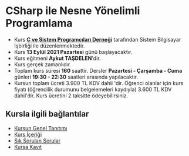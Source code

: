 # CSharp ile Nesne Yönelimli Programlama

+ Kurs [__C ve Sistem Programcıları Derneği__](http://www.csystem.org/) tarafından Sistem Bilgisayar İşbirliği ile düzenlenmektedir.
+ Kurs __13 Eylül 2021 Pazartesi__ günü başlayacaktır.
+ Kurs eğitmeni __Aykut TAŞDELEN__'dir.
+ Kurs gerçek zamanlıdır.
+ Toplam kurs süresi __160__ saattir. Dersler __Pazartesi - Çarşamba - Cuma__ günleri __19:30 - 22:30__ saatleri arasında yapılacaktır.
+ Kursun toplam ücreti 3.900 TL KDV dahil 'dir. Öğrenci olanlar için kurs fiyatı (öğrencilik durumunu belgelemeleri kaydıyla) 3.600 TL KDV dahil'dir. Kurs ücretini 2 taksitte ödeyebilirsiniz.

## Kursla ilgili bağlantılar
+ [Kursun Genel Tanıtımı](https://github.com/CSD-1993/Online-CSharp-ile-Nesne-Yonelimli-Programlama-Kursu-23-Agustos-2021-)
+ [Kurs İçeriği](https://github.com/CSD-1993/Online-CSharp-ile-Nesne-Yonelimli-Programlama-Kursu-23-Agustos-2021-/blob/main/kurs_icerigi.md)
+ [Sık Sorulan Sorular](https://github.com/CSD-1993/Online-CSharp-ile-Nesne-Yonelimli-Programlama-Kursu-23-Agustos-2021-/blob/main/sss.md)
+ [Kursa Kayıt](https://us06web.zoom.us/meeting/register/tZUlf-CgqTwiG9C7UxdQwMnSZrJsVuGFfSJu)
